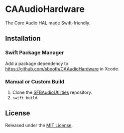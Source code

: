 # CAAudioHardware

The Core Audio HAL made Swift-friendly.

## Installation

### Swift Package Manager

Add a package dependency to https://github.com/sbooth/CAAudioHardware in Xcode.

### Manual or Custom Build

1. Clone the [SFBAudioUtilities](https://github.com/sbooth/CAAudioHardware) repository.
2. `swift build`.

## License

Released under the [MIT License](https://github.com/sbooth/CAAudioHardware/blob/main/LICENSE.txt).
